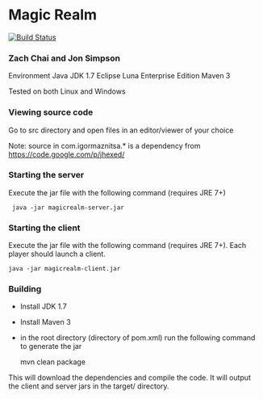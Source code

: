 # Magic Realm
[![Build Status](https://travis-ci.org/jonniesweb/Magic-Realm.svg)](https://travis-ci.org/jonniesweb/Magic-Realm)

### Zach Chai and Jon Simpson

Environment
Java JDK 1.7
Eclipse Luna Enterprise Edition
Maven 3

Tested on both Linux and Windows

### Viewing source code
Go to src directory and open files in an editor/viewer of your choice

Note: source in com.igormaznitsa.* is a dependency from https://code.google.com/p/jhexed/

### Starting the server

Execute the jar file with the following command (requires JRE 7+)

	 java -jar magicrealm-server.jar
	 
### Starting the client
Execute the jar file with the following command (requires JRE 7+). Each player should launch a client.

	java -jar magicrealm-client.jar


### Building

- Install JDK 1.7
- Install Maven 3
- in the root directory (directory of pom.xml) run the following command to generate the jar

	mvn clean package

This will download the dependencies and compile the code. It will output the client and server jars in the target/ directory.
